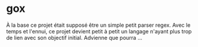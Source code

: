 # gox

À la base ce projet était supposé être un simple petit parser regex. Avec le 
temps et l'ennui, ce projet devient petit à petit un langage n'ayant plus trop
de lien avec son objectif initial. Advienne que pourra ...